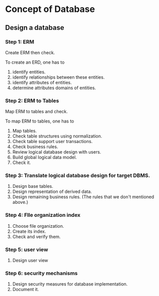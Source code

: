 # Concept of Database
## Design a database
### Step 1: ERM 
Create ERM then check.

To create an ERD, one has to

1. identify entities.
2. identify relationships between these entities.
3. identify attributes of entities.
4. determine attributes domains of entities.
   
### Step 2: ERM to Tables
Map ERM to tables and check.

To map ERM to tables, one has to
1. Map tables.
2. Check table structures using normalization.
3. Check table support user transactions.
4. Check business rules.
5. Review logical database design with users.
6. Build global logical data model.
7. Check it.

### Step 3: Translate logical database design for target DBMS.

1. Design base tables.
2. Design representation of derived data.
3. Design remaining business rules. (The rules that we don't mentioned above.)

### Step 4: FIle organization index
1. Choose file organization.
2. Create its index.
3. Check and verify them.

### Step 5: user view
1. Design user view

### Step 6: security mechanisms
1. Design security measures for database implementation.
2. Document it.


##
